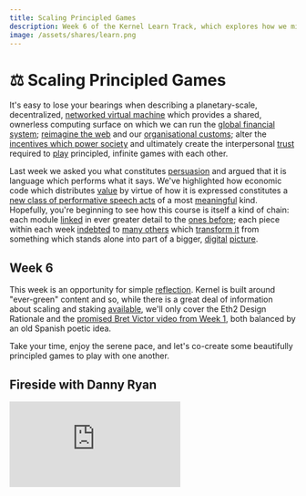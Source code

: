 ```yaml
---
title: Scaling Principled Games
description: Week 6 of the Kernel Learn Track, which explores how we might scale censorship resistant technologies across the globe and how we can learn to play principled, infinite games with one another.
image: /assets/shares/learn.png
---
```


# ⚖️ Scaling Principled Games

It's easy to lose your bearings when describing a planetary-scale, decentralized, [networked virtual machine](../module-1/) which provides a shared, ownerless computing surface on which we can run the [global financial system](../module-2/); [reimagine the web](../module-3) and our [organisational customs](../module-4); alter the [incentives which power society](../module-5) and ultimately create the interpersonal [trust](../module-0/trust) required to [play](../module-0/play-of-pattern) principled, infinite games with each other.

Last week we asked you what constitutes [persuasion](../module-5/incentives/#persuasion) and argued that it is language which performs what it says. We've highlighted how economic code which distributes [value](../module-1/value/) by virtue of how it is expressed constitutes a [new class of performative speech acts](../module-4/self-enquiry/#identity-we-can-live-with) of a most [meaningful](../module-1/meaning/) kind. Hopefully, you're beginning to see how this course is itself a kind of chain: each module [linked](../module-3/lock-it-open/#the-path-forward) in ever greater detail to the [ones before](../module-3/time/); each piece within each week [indebted](../../module-2/debt/) to [many others](../module-4/the-garden) which [transform it](../module-3/remember/) from something which stands alone into part of a bigger, [digital](../module-4/art/) [picture](../module-0/purpose/).

## Week 6

This week is an opportunity for simple [reflection](../module-3/humility/). Kernel is built around "ever-green" content and so, while there is a great deal of information about scaling and staking <a href="https://hackmd.io/@benjaminion/eth2_news" target="_blank">available</a>, we'll only cover the Eth2 Design Rationale and the [promised Bret Victor video from Week 1](../module-1/joyful-subversion/#experiment-with-format), both balanced by an old Spanish poetic idea. 

Take your time, enjoy the serene pace, and let's co-create some beautifully principled games to play with one another.

## Fireside with Danny Ryan

<iframe class="video-frame" src="https://www.youtube-nocookie.com/embed/0WeQ7c-RbwM?start=1007" frameborder="0" allow="accelerometer; autoplay; encrypted-media; gyroscope; picture-in-picture" allowfullscreen></iframe>